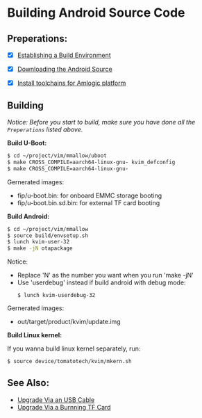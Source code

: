 # Building Android Source Code


## Preperations:
- [x] [Establishing a Build Environment](http://source.android.com/source/initializing.html)
- [x] [Downloading the Android Source](https://github.com/tomatotech/documents/blob/master/DownloadAndroidSourceCode.md)
- [x] [Install toolchains for Amlogic platform](https://github.com/tomatotech/documents/blob/master/InstallToolchainsForAmlogicPlatform.md)


## Building
*Notice: Before you start to build, make sure you have done all the `Preperations` listed above.*

**Build U-Boot:**
```sh
$ cd ~/project/vim/mmallow/uboot
$ make CROSS_COMPILE=aarch64-linux-gnu- kvim_defconfig
$ make CROSS_COMPILE=aarch64-linux-gnu-
```
Gernerated images:
* fip/u-boot.bin: for onboard EMMC storage booting
* fip/u-boot.bin.sd.bin: for external TF card booting


**Build Android:**
```sh
$ cd ~/project/vim/mmallow
$ source build/envsetup.sh
$ lunch kvim-user-32
$ make -jN otapackage
```
Notice:
* Replace 'N' as the number you want when you run 'make -jN'
* Use 'userdebug' instead if build android with debug mode:
	```
	$ lunch kvim-userdebug-32
	```

Gernerated images:
* out/target/product/kvim/update.img


**Build Linux kernel:**

If you wanna build linux kernel separately, run:
```sh
$ source device/tomatotech/kvim/mkern.sh
```


## See Also:
* [Upgrade Via an USB Cable](https://github.com/tomatotech/documents/blob/master/UpgradeViaUSBCable.md)
* [Upgrade Via a Burnning TF Card](https://github.com/tomatotech/documents/blob/master/UpgradeViaTFBurningCard.md)
